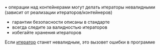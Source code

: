 • операции над контейнерами могут делать итераторы невалидными (зависит от реализации итераторов/контейнеров) 
- гарантии безопасности описаны в стандарте 
- всегда следите за валидностью итераторов 
- избегайте хранения итераторов

Если [итератор](итераторы%20(основные%20понятия,%20использование)) станет невалидным, это вызовет ошибки в программе